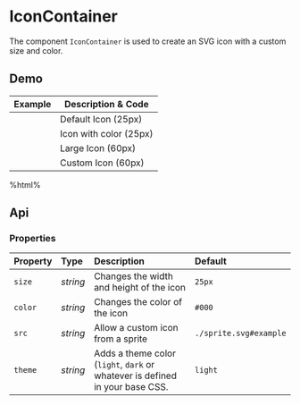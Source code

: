 # IconContainer
The component `IconContainer` is used to create an SVG icon with a custom size and color.

## Demo

<table class="example">
  <thead>
    <tr>
      <th>Example</th>
      <th>Description &amp; Code</th>
    </tr>
  </thead>
  <tbody>
    <tr>
      <td>
        <icon-container>
        </icon-container>
      </td>
      <td>
        <span id="icon-container-tooltip-1">Default Icon (25px)</span>
      </td>
    </tr>
    <tr>
      <td>
        <icon-container color="#f06653">
        </icon-container>
      </td>
      <td>
        <span id="icon-container-tooltip-2">Icon with color (25px)</span>
      </td>
    </tr>
    <tr>
      <td>
        <icon-container size="60px">
        </icon-container>
      </td>
      <td>
        <span id="icon-container-tooltip-3">Large Icon (60px)</span>
      </td>
    </tr>
    <tr>
      <td>
        <icon-container
          size="60px"
          src="./sprite.svg#custom">
        </icon-container>
      </td>
      <td>
        <span id="icon-container-tooltip-4">Custom Icon (60px)</span>
      </td>
    </tr>
  </tbody>
</table>

%html%

## Api

### Properties

| Property | Type | Description | Default |
| :--- | :--- | :--- | :--- |
| `size` | *string* | Changes the width and height of the icon | `25px` |
| `color` | *string* | Changes the color of the icon | `#000` |
| `src` | *string* | Allow a custom icon from a sprite | `./sprite.svg#example` |
| `theme` | *string* | Adds a theme color (`light`, `dark` or whatever is defined in your base CSS. | `light` |
